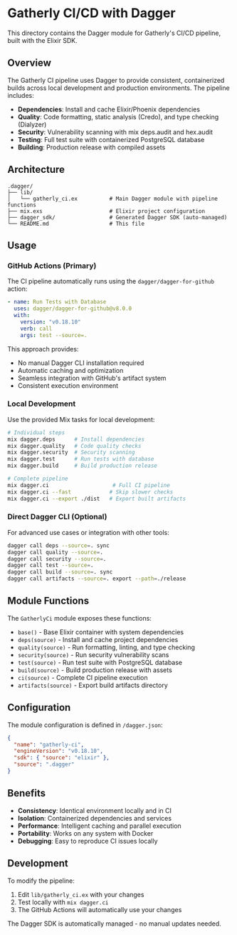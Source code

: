 # Gatherly CI/CD with Dagger

This directory contains the Dagger module for Gatherly's CI/CD pipeline, built with the Elixir SDK.

## Overview

The Gatherly CI pipeline uses Dagger to provide consistent, containerized builds across local development and production environments. The pipeline includes:

- **Dependencies**: Install and cache Elixir/Phoenix dependencies
- **Quality**: Code formatting, static analysis (Credo), and type checking (Dialyzer)  
- **Security**: Vulnerability scanning with mix deps.audit and hex.audit
- **Testing**: Full test suite with containerized PostgreSQL database
- **Building**: Production release with compiled assets

## Architecture

```
.dagger/
├── lib/
│   └── gatherly_ci.ex          # Main Dagger module with pipeline functions
├── mix.exs                     # Elixir project configuration
├── dagger_sdk/                 # Generated Dagger SDK (auto-managed)
└── README.md                   # This file
```

## Usage

### GitHub Actions (Primary)

The CI pipeline automatically runs using the `dagger/dagger-for-github` action:

```yaml
- name: Run Tests with Database
  uses: dagger/dagger-for-github@v8.0.0
  with:
    version: "v0.18.10"
    verb: call
    args: test --source=.
```

This approach provides:
- No manual Dagger CLI installation required
- Automatic caching and optimization
- Seamless integration with GitHub's artifact system
- Consistent execution environment

### Local Development

Use the provided Mix tasks for local development:

```bash
# Individual steps
mix dagger.deps      # Install dependencies
mix dagger.quality   # Code quality checks
mix dagger.security  # Security scanning
mix dagger.test      # Run tests with database
mix dagger.build     # Build production release

# Complete pipeline
mix dagger.ci                    # Full CI pipeline
mix dagger.ci --fast            # Skip slower checks
mix dagger.ci --export ./dist   # Export built artifacts
```

### Direct Dagger CLI (Optional)

For advanced use cases or integration with other tools:

```bash
dagger call deps --source=. sync
dagger call quality --source=.
dagger call security --source=.
dagger call test --source=.
dagger call build --source=. sync
dagger call artifacts --source=. export --path=./release
```

## Module Functions

The `GatherlyCi` module exposes these functions:

- `base()` - Base Elixir container with system dependencies
- `deps(source)` - Install and cache project dependencies  
- `quality(source)` - Run formatting, linting, and type checking
- `security(source)` - Run security vulnerability scans
- `test(source)` - Run test suite with PostgreSQL database
- `build(source)` - Build production release with assets
- `ci(source)` - Complete CI pipeline execution
- `artifacts(source)` - Export build artifacts directory

## Configuration

The module configuration is defined in `/dagger.json`:

```json
{
  "name": "gatherly-ci",
  "engineVersion": "v0.18.10", 
  "sdk": { "source": "elixir" },
  "source": ".dagger"
}
```

## Benefits

- **Consistency**: Identical environment locally and in CI
- **Isolation**: Containerized dependencies and services
- **Performance**: Intelligent caching and parallel execution
- **Portability**: Works on any system with Docker
- **Debugging**: Easy to reproduce CI issues locally

## Development

To modify the pipeline:

1. Edit `lib/gatherly_ci.ex` with your changes
2. Test locally with `mix dagger.ci`
3. The GitHub Actions will automatically use your changes

The Dagger SDK is automatically managed - no manual updates needed.
